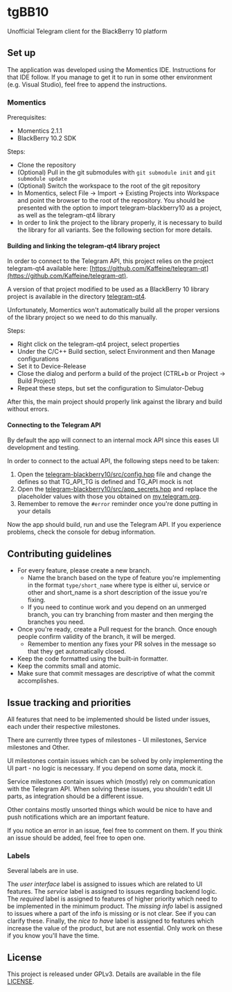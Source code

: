 tgBB10
======

Unofficial Telegram client for the BlackBerry 10 platform

## Set up

The application was developed using the Momentics IDE. Instructions for that IDE follow. If you manage to get it to run in some other environment (e.g. Visual Studio), feel free to append the instructions.

### Momentics

Prerequisites:

* Momentics 2.1.1
* BlackBerry 10.2 SDK

Steps:

* Clone the repository
* (Optional) Pull in the git submodules with `git submodule init` and `git submodule update`
* (Optional) Switch the workspace to the root of the git repository
* In Momentics, select File -> Import -> Existing Projects into Workspace and point the browser to the root of the repository. You should be presented with the option to import telegram-blackberry10 as a project, as well as the telegram-qt4 library
* In order to link the project to the library properly, it is necessary to build the library for all variants. See the following section for more details.

#### Building and linking the telegram-qt4 library project

In order to connect to the Telegram API, this project relies on the project telegram-qt4 available here: [https://github.com/Kaffeine/telegram-qt](https://github.com/Kaffeine/telegram-qt).

A version of that project modified to be used as a BlackBerry 10 library project is available in the directory [telegram-qt4](telegram-qt4).

Unfortunately, Momentics won't automatically build all the proper versions of the library project so we need to do this manually.

Steps:

* Right click on the telegram-qt4 project, select properties
* Under the C/C++ Build section, select Environment and then Manage configurations
* Set it to Device-Release
* Close the dialog and perform a build of the project (CTRL+b or Project -> Build Project)
* Repeat these steps, but set the configuration to Simulator-Debug

After this, the main project should properly link against the library and build without errors.

#### Connecting to the Telegram API

By default the app will connect to an internal mock API since this eases UI development and testing.

In order to connect to the actual API, the following steps need to be taken:

1. Open the [telegram-blackberry10/src/config.hpp](telegram-blackberry10/src/config.hpp) file and change the defines so that TG_API_TG is defined and TG_API mock is not
2. Open the [telegram-blackberry10/src/app_secrets.hpp](telegram-blackberry10/src/app_secrets.hpp) and replace the placeholder values with those you obtained on [my.telegram.org](https://my.telegram.org).
3. Remember to remove the `#error` reminder once you're done putting in your details

Now the app should build, run and use the Telegram API. If you experience problems, check the console for debug information.

## Contributing guidelines

* For every feature, please create a new branch.
    * Name the branch based on the type of feature you're implementing in the format `type/short_name` where type is either ui, service or other and short_name is a short description of the issue you're fixing.
    * If you need to continue work and you depend on an unmerged branch, you can try branching from master and then merging the branches you need.
* Once you're ready, create a Pull request for the branch. Once enough people confirm validity of the branch, it will be merged.
	* Remember to mention any fixes your PR solves in the message so that they get automatically closed.
* Keep the code formatted using the built-in formatter.
* Keep the commits small and atomic.
* Make sure that commit messages are descriptive of what the commit accomplishes.

## Issue tracking and priorities

All features that need to be implemented should be listed under issues, each under their respective milestones.

There are currently three types of milestones - UI milestones, Service milestones and Other.

UI milestones contain issues which can be solved by only implementing the UI part - no logic is necessary. If you depend on some data, mock it.

Service milestones contain issues which (mostly) rely on communication with the Telegram API. When solving these issues, you shouldn't edit UI parts, as integration should be a different issue.

Other contains mostly unsorted things which would be nice to have and push notifications which are an important feature.

If you notice an error in an issue, feel free to comment on them. If you think an issue should be added, feel free to open one.

### Labels

Several labels are in use.

The *user interface* label is assigned to issues which are related to UI features.
The *service* label is assigned to issues regarding backend logic.
The *required* label is assigned to features of higher priority which need to be implemented in the minimum product.
The *missing info* label is assigned to issues where a part of the info is missing or is not clear. See if you can clarify these.
Finally, the *nice to have* label is assigned to features which increase the value of the product, but are not essential. Only work on these if you know you'll have the time.

## License

This project is released under GPLv3. Details are available in the file [LICENSE](LICENSE).
